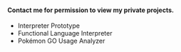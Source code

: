 
#### Contact me for permission to view my private projects.

- Interpreter Prototype
- Functional Language Interpreter
- Pokémon GO Usage Analyzer
